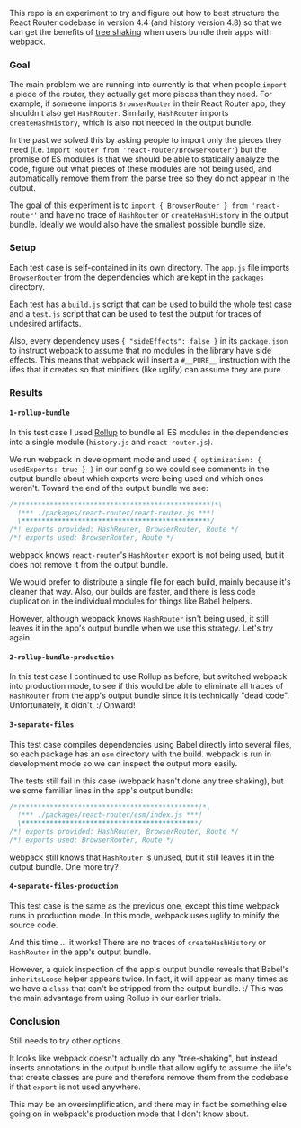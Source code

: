 This repo is an experiment to try and figure out how to best structure the React Router codebase in version 4.4 (and history version 4.8) so that we can get the benefits of [tree shaking](https://webpack.js.org/guides/tree-shaking/) when users bundle their apps with webpack.

### Goal

The main problem we are running into currently is that when people `import` a piece of the router, they actually get more pieces than they need. For example, if someone imports `BrowserRouter` in their React Router app, they shouldn't also get `HashRouter`. Similarly, `HashRouter` imports `createHashHistory`, which is also not needed in the output bundle.

In the past we solved this by asking people to import only the pieces they need (i.e. `import Router from 'react-router/BrowserRouter'`) but the promise of ES modules is that we should be able to statically analyze the code, figure out what pieces of these modules are not being used, and automatically remove them from the parse tree so they do not appear in the output.

The goal of this experiment is to `import { BrowserRouter } from 'react-router'` and have no trace of `HashRouter` or `createHashHistory` in the output bundle. Ideally we would also have the smallest possible bundle size.

### Setup

Each test case is self-contained in its own directory. The `app.js` file imports `BrowserRouter` from the dependencies which are kept in the `packages` directory.

Each test has a `build.js` script that can be used to build the whole test case and a `test.js` script that can be used to test the output for traces of undesired artifacts.

Also, every dependency uses `{ "sideEffects": false }` in its `package.json` to instruct webpack to assume that no modules in the library have side effects. This means that webpack will insert a `#__PURE__` instruction with the iifes that it creates so that minifiers (like uglify) can assume they are pure.

### Results

#### `1-rollup-bundle`

In this test case I used [Rollup](https://rollupjs.org/) to bundle all ES modules in the dependencies into a single module (`history.js` and `react-router.js`).

We run webpack in development mode and used `{ optimization: { usedExports: true } }` in our config so we could see comments in the output bundle about which exports were being used and which ones weren't. Toward the end of the output bundle we see:

```js
/*!***********************************************!*\
  !*** ./packages/react-router/react-router.js ***!
  \***********************************************/
/*! exports provided: HashRouter, BrowserRouter, Route */
/*! exports used: BrowserRouter, Route */
```

webpack knows `react-router`'s `HashRouter` export is not being used, but it does not remove it from the output bundle.

We would prefer to distribute a single file for each build, mainly because it's cleaner that way. Also, our builds are faster, and there is less code duplication in the individual modules for things like Babel helpers.

However, although webpack knows `HashRouter` isn't being used, it still leaves it in the app's output bundle when we use this strategy. Let's try again.

#### `2-rollup-bundle-production`

In this test case I continued to use Rollup as before, but switched webpack into production mode, to see if this would be able to eliminate all traces of `HashRouter` from the app's output bundle since it is technically "dead code". Unfortunately, it didn't. :/ Onward!

#### `3-separate-files`

This test case compiles dependencies using Babel directly into several files, so each package has an `esm` directory with the build. webpack is run in development mode so we can inspect the output more easily.

The tests still fail in this case (webpack hasn't done any tree shaking), but we some familiar lines in the app's output bundle:

```js
/*!********************************************!*\
  !*** ./packages/react-router/esm/index.js ***!
  \********************************************/
/*! exports provided: HashRouter, BrowserRouter, Route */
/*! exports used: BrowserRouter, Route */
```

webpack still knows that `HashRouter` is unused, but it still leaves it in the output bundle. One more try?

#### `4-separate-files-production`

This test case is the same as the previous one, except this time webpack runs in production mode. In this mode, webpack uses uglify to minify the source code.

And this time ... it works! There are no traces of `createHashHistory` or `HashRouter` in the app's output bundle.

However, a quick inspection of the app's output bundle reveals that Babel's `inheritsLoose` helper appears twice. In fact, it will appear as many times as we have a `class` that can't be stripped from the output bundle. :/ This was the main advantage from using Rollup in our earlier trials.

### Conclusion

Still needs to try other options.

It looks like webpack doesn't actually do any "tree-shaking", but instead inserts annotations in the output bundle that allow uglify to assume the iife's that create classes are pure and therefore remove them from the codebase if that `export` is not used anywhere.

This may be an oversimplification, and there may in fact be something else going on in webpack's production mode that I don't know about.
